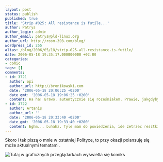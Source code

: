 ```yaml
---
layout: post
status: publish
published: true
title: 'Strip #025: All resistance is futile...'
author: Patrys
author_login: admin
author_email: patrys@pld-linux.org
author_url: http://room-303.com/blog/
wordpress_id: 255
alias: /blog/2006/05/18/strip-025-all-resistance-is-futile/
date: 2006-05-18 19:35:17.000000000 +02:00
categories:
- comic
tags: []
comments:
- id: 3721
  author: opi
  author_url: http://bronikowski.com
  date: '2006-05-18 20:06:25 +0200'
  date_gmt: '2006-05-18 19:06:25 +0200'
  content: Ha ha! Brawo, autentycznie się roześmiałem. Prawie, jakgdybym czytał /.
- id: 3722
  author: Artanis
  author_url: ''
  date: '2006-05-18 20:33:40 +0200'
  date_gmt: '2006-05-18 19:33:40 +0200'
  content: Eghm... buhaha. Tyle mam do powiedzenia, ide zetrzec resztki sliny z monitora:-)
---
```

<p>Skoro i tak piszą o mnie w ostatniej Polityce, to przy okazji polansuję się może aktualnymi tematami.</p>

<p class="strip"><img src="http://comic.room-303.com/strips/025-pope-sith.png" alt="Tutaj w graficznych przeglądarkach wyświetla się komiks" /></p>
